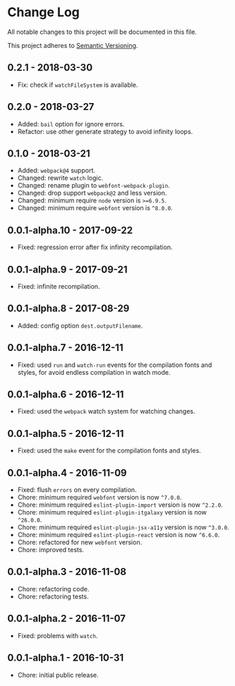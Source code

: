 # Change Log

All notable changes to this project will be documented in this file.

This project adheres to [Semantic Versioning](http://semver.org).

## 0.2.1 - 2018-03-30

* Fix: check if `watchFileSystem` is available.

## 0.2.0 - 2018-03-27

* Added: `bail` option for ignore errors.
* Refactor: use other generate strategy to avoid infinity loops.

## 0.1.0 - 2018-03-21

* Added: `webpack@4` support.
* Changed: rewrite `watch` logic.
* Changed: rename plugin to `webfont-webpack-plugin`.
* Changed: drop support `webpack@2` and less version.
* Changed: minimum require `node` version is `>=6.9.5`.
* Changed: minimum require `webfont` version is `^8.0.0`.

## 0.0.1-alpha.10 - 2017-09-22

* Fixed: regression error after fix infinity recompilation.

## 0.0.1-alpha.9 - 2017-09-21

* Fixed: infinite recompilation.

## 0.0.1-alpha.8 - 2017-08-29

* Added: config option `dest.outputFilename`.

## 0.0.1-alpha.7 - 2016-12-11

* Fixed: used `run` and `watch-run` events for the compilation fonts and styles, for avoid endless compilation in watch mode.

## 0.0.1-alpha.6 - 2016-12-11

* Fixed: used the `webpack` watch system for watching changes.

## 0.0.1-alpha.5 - 2016-12-11

* Fixed: used the `make` event for the compilation fonts and styles.

## 0.0.1-alpha.4 - 2016-11-09

* Fixed: flush `errors` on every compilation.
* Chore: minimum required `webfont` version is now `^7.0.0`.
* Chore: minimum required `eslint-plugin-import` version is now `^2.2.0`.
* Chore: minimum required `eslint-plugin-itgalaxy` version is now `^26.0.0`.
* Chore: minimum required `eslint-plugin-jsx-a11y` version is now `^3.0.0`.
* Chore: minimum required `eslint-plugin-react` version is now `^6.6.0`.
* Chore: refactored for new `webfont` version.
* Chore: improved tests.

## 0.0.1-alpha.3 - 2016-11-08

* Chore: refactoring code.
* Chore: refactoring tests.

## 0.0.1-alpha.2 - 2016-11-07

* Fixed: problems with `watch`.

## 0.0.1-alpha.1 - 2016-10-31

* Chore: initial public release.
